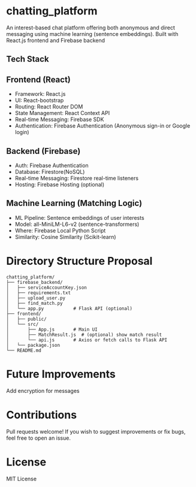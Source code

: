 # chatting_platform
An interest-based chat platform offering both anonymous and direct messaging using machine learning (sentence embeddings). Built with React.js frontend and Firebase backend

## Tech Stack

## Frontend (React)
- Framework: React.js
- UI: React-bootstrap
- Routing: React Router DOM
- State Management: React Context API
- Real-time Messaging: Firebase SDK
- Authentication: Firebase Authentication (Anonymous sign-in or Google login)

## Backend (Firebase)
- Auth: Firebase Authentication
- Database: Firestore(NoSQL)
- Real-time Messaging: Firestore real-time listeners
- Hosting: Firebase Hosting (optional)


## Machine Learning (Matching Logic)
- ML Pipeline: Sentence embeddings of user interests
- Model: all-MiniLM-L6-v2 (sentence-transformers)
- Where: Firebase Local Python Script
- Similarity: Cosine Similarity (Scikit-learn)


# Directory Structure Proposal
```
chatting_platform/
├── firebase_backend/
│   ├── serviceAccountKey.json
│   ├── requirements.txt
│   ├── upload_user.py
│   ├── find_match.py
│   └── app.py           # Flask API (optional)
├── frontend/
│   ├── public/
│   └── src/
│       ├── App.js       # Main UI
│       ├── MatchResult.js  # (optional) show match result
│       └── api.js       # Axios or fetch calls to Flask API
│   └── package.json
└── README.md
```

# Future Improvements
Add encryption for messages

# Contributions

Pull requests welcome! If you wish to suggest improvements or fix bugs, feel free to open an issue.

# License

MIT License